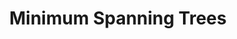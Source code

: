 ---
title: Minimum Spanning Trees
number: 18
time: 2022-02-25 12:00
location: Graham Hall 210
notes:
slides_pdf:
slide_ppt:
textbook:
---